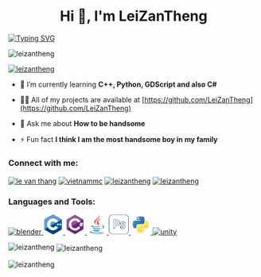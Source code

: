 
<h1 align="center">Hi 👋, I'm LeiZanTheng</h1>

<a href="https://git.io/typing-svg"><img src="https://readme-typing-svg.demolab.com?font=Fira+Code&size=26&duration=3500&pause=3000&background=2C141400&center=true&vCenter=true&multiline=true&width=1100&height=57&lines=A+random+guy+who+love+making++games+and+competitive+programming" alt="Typing SVG" /></a>


<p align="left"> <img src="https://komarev.com/ghpvc/?username=leizantheng&label=Profile%20views&color=0e75b6&style=flat" alt="leizantheng" /> </p>

<p align="left"> <a href="https://github.com/ryo-ma/github-profile-trophy"><img src="https://github-profile-trophy.vercel.app/?username=leizantheng" alt="leizantheng" /></a> </p>

- 🌱 I’m currently learning **C++, Python, GDScript and also C#**

- 👨‍💻 All of my projects are available at [https://github.com/LeiZanTheng](https://github.com/LeiZanTheng)

- 💬 Ask me about **How to be handsome**

- ⚡ Fun fact **I think I am the most handsome boy in my family**

<h3 align="left">Connect with me:</h3>
<p align="left">
<a href="https://fb.com/le van thang" target="blank"><img align="center" src="https://raw.githubusercontent.com/rahuldkjain/github-profile-readme-generator/master/src/images/icons/Social/facebook.svg" alt="le van thang" height="30" width="40" /></a>
<a href="https://www.youtube.com/c/vietnammc" target="blank"><img align="center" src="https://raw.githubusercontent.com/rahuldkjain/github-profile-readme-generator/master/src/images/icons/Social/youtube.svg" alt="vietnammc" height="30" width="40" /></a>
<a href="https://codeforces.com/profile/leizantheng" target="blank"><img align="center" src="https://raw.githubusercontent.com/rahuldkjain/github-profile-readme-generator/master/src/images/icons/Social/codeforces.svg" alt="leizantheng" height="30" width="40" /></a>
<a href="https://www.leetcode.com/leizantheng" target="blank"><img align="center" src="https://raw.githubusercontent.com/rahuldkjain/github-profile-readme-generator/master/src/images/icons/Social/leet-code.svg" alt="leizantheng" height="30" width="40" /></a>
</p>

<h3 align="left">Languages and Tools:</h3>
<p align="left"> <a href="https://www.blender.org/" target="_blank" rel="noreferrer"> <img src="https://download.blender.org/branding/community/blender_community_badge_white.svg" alt="blender" width="40" height="40"/> </a> <a href="https://www.w3schools.com/cpp/" target="_blank" rel="noreferrer"> <img src="https://raw.githubusercontent.com/devicons/devicon/master/icons/cplusplus/cplusplus-original.svg" alt="cplusplus" width="40" height="40"/> </a> <a href="https://www.w3schools.com/cs/" target="_blank" rel="noreferrer"> <img src="https://raw.githubusercontent.com/devicons/devicon/master/icons/csharp/csharp-original.svg" alt="csharp" width="40" height="40"/> </a> <a href="https://www.java.com" target="_blank" rel="noreferrer"> <img src="https://raw.githubusercontent.com/devicons/devicon/master/icons/java/java-original.svg" alt="java" width="40" height="40"/> </a> <a href="https://www.photoshop.com/en" target="_blank" rel="noreferrer"> <img src="https://raw.githubusercontent.com/devicons/devicon/master/icons/photoshop/photoshop-line.svg" alt="photoshop" width="40" height="40"/> </a> <a href="https://www.python.org" target="_blank" rel="noreferrer"> <img src="https://raw.githubusercontent.com/devicons/devicon/master/icons/python/python-original.svg" alt="python" width="40" height="40"/> </a> <a href="https://unity.com/" target="_blank" rel="noreferrer"> <img src="https://www.vectorlogo.zone/logos/unity3d/unity3d-icon.svg" alt="unity" width="40" height="40"/> </a> </p>

<p><img align="left" src="https://github-readme-stats.vercel.app/api/top-langs?username=leizantheng&show_icons=true&locale=en&layout=compact" alt="leizantheng" /></p>

<p>&nbsp;<img align="center" src="https://github-readme-stats.vercel.app/api?username=leizantheng&show_icons=true&locale=en" alt="leizantheng" /></p>

<p><img align="center" src="https://github-readme-streak-stats.herokuapp.com/?user=leizantheng&" alt="leizantheng" /></p>
